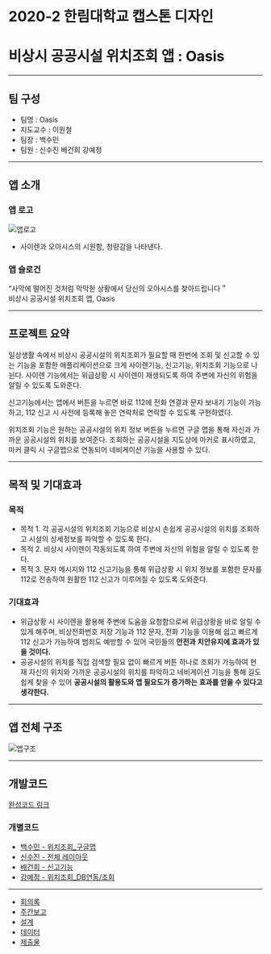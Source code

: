 # 2020-2 한림대학교 캡스톤 디자인
# 비상시 공공시설 위치조회 앱 : Oasis

***
## 팀 구성
- 팀명 : Oasis
- 지도교수 : 이원철
- 팀장 : 백수민
- 팀원 : 신수진 배건희 강예정

***
## 앱 소개
### 앱 로고
![앱로고](https://user-images.githubusercontent.com/71078577/101245409-14c07280-3750-11eb-8270-9f8f9a57e745.png)     
- 사이렌과 오아시스의 시원함, 청량감을 나타낸다.

### 앱 슬로건
“사막에 떨어진 것처럼 막막한 상황에서 당신의 오아시스를 찾아드립니다＂     
비상시 공공시설 위치조회 앱, Oasis

***
## 프로젝트 요약
 일상생활 속에서 비상시 공공시설의 위치조회가 필요할 때 한번에 조회 및 신고할 수 있는 기능을 포함한 애플리케이션으로 크게 사이렌기능, 신고기능, 위치조회 기능으로 나뉜다. 사이렌 기능에서는 위급상황 시 사이렌이 재생되도록 하여 주변에 자신의 위험을 알릴 수 있도록 도와준다. 

 신고기능에서는 앱에서 버튼을 누르면 바로 112에 전화 연결과 문자 보내기 기능이 가능하고, 112 신고 시 사전에 등록해 놓은 연락처로 연락할 수 있도록 구현하였다.

 위치조회 기능은 원하는 공공시설의 위치 정보 버튼을 누르면 구글 맵을 통해 자신과 가까운 공공시설의 위치를 보여준다. 조회하는 공공시설을 지도상에 마커로 표시하였고, 마커 클릭 시 구글맵으로 연동되어 네비게이션 기능을 사용할 수 있다.
 
***
## 목적 및 기대효과
### 목적
 - 목적 1. 각 공공시설의 위치조회 기능으로 비상시 손쉽게 공공시설의 위치를 조회하고 시설의 상세정보를 파악할 수 있도록 한다.
 - 목적 2. 비상시 사이렌이 작동되도록 하여 주변에 자신의 위험을 알릴 수 있도록 한다.
 - 목적 3. 문자 메시지와 112 신고기능을 통해 위급상황 시 위치 정보를 포함한 문자를 112로 전송하여 원활한 112 신고가 이루어질 수 있도록 도와준다.
 
 ### 기대효과
 - 위급상황 시 사이렌을 활용해 주변에 도움을 요청함으로써 위급상황을 바로 알릴 수 있게 해주며, 비상전화번호 저장 기능과 112 문자, 전화 기능을 이용해 쉽고 빠르게 112 신고가 가능하여 범죄도 예방할 수 있어 국민들의 **안전과 치안유지에 효과가 있을 것이다.**
 - 공공시설의 위치를 직접 검색할 필요 없이 빠르게 버튼 하나로 조회가 가능하여 현재 자신의 위치와 가까운 공공시설의 위치를 파악하고 네비게이션 기능을 통해 길도 쉽게 찾을 수 있어 **공공시설의 활용도와 앱 필요도가 증가하는 효과를 얻을 수 있다고 생각한다.**     
 
 
***
## 앱 전체 구조
![앱구조](https://user-images.githubusercontent.com/71078577/101245601-56055200-3751-11eb-8b8c-a7f289ea414a.png)

***
## 개발코드
[완성코드 링크](https://github.com/hallym-Oasis/Oasis_Android)

### 개별코드
- [백수민 - 위치조회_구글맵](https://github.com/Sumniling/Oasis_Sumin)     
- [신수진 - 전체 레이아웃](https://github.com/Suzzn2/Oasis)     
- [배건희 - 신고기능](https://github.com/baennigans/oasis_bae)     
- [강예정 - 위치조회_DB연동/조회](https://github.com/bananana0118/Oasis_YeaJeong)     

***
- [회의록](https://github.com/hallym-Oasis/2020CapstonDesign-Oasis/tree/master/%EA%B4%80%EB%A6%AC)
- [주간보고](https://github.com/hallym-Oasis/2020CapstonDesign-Oasis/tree/master/%EC%A3%BC%EA%B0%84%EB%B3%B4%EA%B3%A0)
- [설계](https://github.com/hallym-Oasis/2020CapstonDesign-Oasis/tree/master/%EC%84%A4%EA%B3%84)
- [데이터](https://github.com/hallym-Oasis/2020CapstonDesign-Oasis/tree/master/%EB%B6%84%EC%84%9D)
- [제출물](https://github.com/hallym-Oasis/2020CapstonDesign-Oasis/tree/master/%EC%A0%9C%EC%B6%9C)


